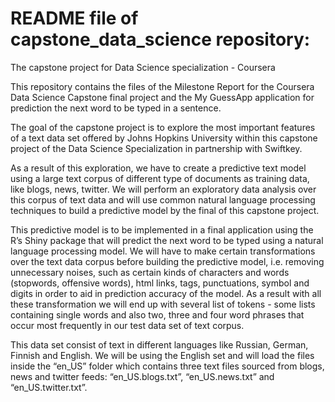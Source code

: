 # README file of capstone_data_science repository:
The capstone project for Data Science specialization - Coursera

This repository contains the files of the Milestone Report for the Coursera Data Science Capstone final project and the My GuessApp application for prediction the next word to be typed in a sentence.

The goal of the capstone project is to explore the most important features of a text data set offered by Johns Hopkins University within this capstone project of the Data Science Specialization in partnership with Swiftkey.

As a result of this exploration, we have to create a predictive text model using a large text corpus of different type of documents as training data, like blogs, news, twitter. We will perform an exploratory data analysis over this corpus of text data and will use common natural language processing techniques to build a predictive model by the final of this capstone project.

This predictive model is to be implemented in a final application using the R’s Shiny package that will predict the next word to be typed using a natural language processing model. We will have to make certain transformations over the text data corpus before building the predictive model, i.e. removing unnecessary noises, such as certain kinds of characters and words (stopwords, offensive words), html links, tags, punctuations, symbol and digits in order to aid in prediction accuracy of the model. As a result with all these transformation we will end up with several list of tokens - some lists containing single words and also two, three and four word phrases that occur most frequently in our test data set of text corpus.

This data set consist of text in different languages like Russian, German, Finnish and English. We will be using the English set and will load the files inside the “en_US” folder which contains three text files sourced from blogs, news and twitter feeds: “en_US.blogs.txt”, “en_US.news.txt” and “en_US.twitter.txt”.
